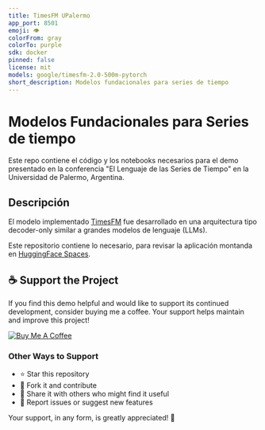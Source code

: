 ```yaml
---
title: TimesFM UPalermo
app_port: 8501
emoji: 👁
colorFrom: gray
colorTo: purple
sdk: docker
pinned: false
license: mit
models: google/timesfm-2.0-500m-pytorch
short_description: Modelos fundacionales para series de tiempo
---
```


# Modelos Fundacionales para Series de tiempo

Este repo contiene el código y los notebooks necesarios para el demo presentado en la conferencia "El Lenguaje de las Series de Tiempo" en la Universidad de Palermo, Argentina.

## Descripción

El modelo implementado [TimesFM](https://research.google/blog/a-decoder-only-foundation-model-for-time-series-forecasting/) fue desarrollado en una arquitectura tipo decoder-only similar a grandes modelos de lenguaje (LLMs).

Este repositorio contiene lo necesario, para revisar la aplicación montanda en [HuggingFace Spaces]().


## ☕ Support the Project

If you find this demo helpful and would like to support its continued development, consider buying me a coffee. Your support helps maintain and improve this project!

[![Buy Me A Coffee](https://www.buymeacoffee.com/assets/img/custom_images/orange_img.png)](https://www.paypal.com/paypalme/sebassarasti)

### Other Ways to Support
- ⭐ Star this repository
- 🍴 Fork it and contribute
- 📢 Share it with others who might find it useful
- 🐛 Report issues or suggest new features

Your support, in any form, is greatly appreciated! 🙏